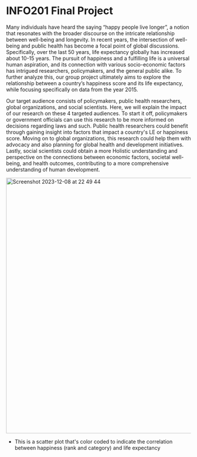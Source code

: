 # INFO201 Final Project

Many individuals have heard the saying “happy people live longer”, a notion that resonates with the broader discourse on the intricate relationship between well-being and longevity. In recent years, the intersection of well-being and public health has become a focal point of global discussions. Specifically, over the last 50 years, life expectancy globally has increased about 10-15 years. The pursuit of happiness and a fulfilling life is a universal human aspiration, and its connection with various socio-economic factors has intrigued researchers, policymakers, and the general public alike. To further analyze this, our group project ultimately aims to explore the relationship between a country’s happiness score and its life expectancy, while focusing specifically on data from the year 2015.

Our target audience consists of policymakers, public health researchers, global organizations, and social scientists. Here, we will explain the impact of our research on these 4 targeted audiences. To start it off, policymakers or government officials can use this research to be more informed on decisions regarding laws and such. Public health researchers could benefit through gaining insight into factors that impact a country's LE or happiness score. Moving on to global organizations, this research could help them with advocacy and also planning for global health and development initiatives. Lastly, social scientists could obtain a more Holistic understanding and perspective on the connections between economic factors, societal well-being, and health outcomes, contributing to a more comprehensive understanding of human development.

<img width="696" alt="Screenshot 2023-12-08 at 22 49 44" src="https://github.com/roshanmettu/INFO201_FinalProject/assets/136824208/85d71272-6466-4c72-bcff-67e52baf83e8">

* This is a scatter plot that's color coded to indicate the correlation between happiness (rank and category) and life expectancy
